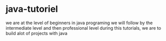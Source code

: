 # java-tutoriel
we are at the level of beginners in java programing
we will follow by the intermediate level and then professional level
during this tutorials, we are to build alot of projects with java
